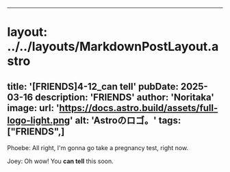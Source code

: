 
---
# layout: ../../layouts/MarkdownPostLayout.astro
title: '[FRIENDS]4-12_can tell'
pubDate: 2025-03-16
description: 'FRIENDS'
author: 'Noritaka'
image:
    url: 'https://docs.astro.build/assets/full-logo-light.png'
    alt: 'Astroのロゴ。'
tags: ["FRIENDS",]
---

Phoebe: All right, I'm gonna go take a pregnancy test, right now.

Joey: Oh wow! You **can tell** this soon.
